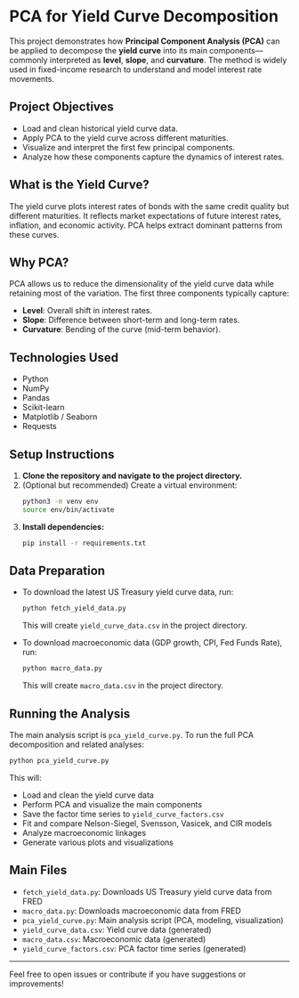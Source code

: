 # PCA for Yield Curve Decomposition

This project demonstrates how **Principal Component Analysis (PCA)** can be applied to decompose the **yield curve** into its main components—commonly interpreted as **level**, **slope**, and **curvature**. The method is widely used in fixed-income research to understand and model interest rate movements.

## Project Objectives

- Load and clean historical yield curve data.
- Apply PCA to the yield curve across different maturities.
- Visualize and interpret the first few principal components.
- Analyze how these components capture the dynamics of interest rates.

## What is the Yield Curve?

The yield curve plots interest rates of bonds with the same credit quality but different maturities. It reflects market expectations of future interest rates, inflation, and economic activity. PCA helps extract dominant patterns from these curves.

## Why PCA?

PCA allows us to reduce the dimensionality of the yield curve data while retaining most of the variation. The first three components typically capture:
- **Level**: Overall shift in interest rates.
- **Slope**: Difference between short-term and long-term rates.
- **Curvature**: Bending of the curve (mid-term behavior).

## Technologies Used

- Python
- NumPy
- Pandas
- Scikit-learn
- Matplotlib / Seaborn
- Requests

## Setup Instructions

1. **Clone the repository and navigate to the project directory.**
2. (Optional but recommended) Create a virtual environment:
   ```bash
   python3 -m venv env
   source env/bin/activate
   ```
3. **Install dependencies:**
   ```bash
   pip install -r requirements.txt
   ```

## Data Preparation

- To download the latest US Treasury yield curve data, run:
  ```bash
  python fetch_yield_data.py
  ```
  This will create `yield_curve_data.csv` in the project directory.

- To download macroeconomic data (GDP growth, CPI, Fed Funds Rate), run:
  ```bash
  python macro_data.py
  ```
  This will create `macro_data.csv` in the project directory.

## Running the Analysis

The main analysis script is `pca_yield_curve.py`. To run the full PCA decomposition and related analyses:

```bash
python pca_yield_curve.py
```

This will:
- Load and clean the yield curve data
- Perform PCA and visualize the main components
- Save the factor time series to `yield_curve_factors.csv`
- Fit and compare Nelson-Siegel, Svensson, Vasicek, and CIR models
- Analyze macroeconomic linkages
- Generate various plots and visualizations

## Main Files

- `fetch_yield_data.py`: Downloads US Treasury yield curve data from FRED
- `macro_data.py`: Downloads macroeconomic data from FRED
- `pca_yield_curve.py`: Main analysis script (PCA, modeling, visualization)
- `yield_curve_data.csv`: Yield curve data (generated)
- `macro_data.csv`: Macroeconomic data (generated)
- `yield_curve_factors.csv`: PCA factor time series (generated)

---

Feel free to open issues or contribute if you have suggestions or improvements!

